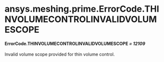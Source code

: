 <a id="ansys-meshing-prime-errorcode-thinvolumecontrolinvalidvolumescope"></a>

# ansys.meshing.prime.ErrorCode.THINVOLUMECONTROLINVALIDVOLUMESCOPE

<a id="ansys.meshing.prime.ErrorCode.THINVOLUMECONTROLINVALIDVOLUMESCOPE"></a>

#### ErrorCode.THINVOLUMECONTROLINVALIDVOLUMESCOPE *= 12109*

Invalid volume scope provided for thin volume control.

<!-- !! processed by numpydoc !! -->
